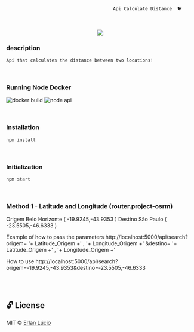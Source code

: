                                             Api Calculate Distance  🐦       
<br>
<p align="center">
<img src="https://user-images.githubusercontent.com/47280551/75129017-cb61d380-56a5-11ea-838f-a65159e72aeb.png">
<br>

### description
```sh
Api that calculates the distance between two locations!
```
<br>


### Running Node Docker
![docker build](https://user-images.githubusercontent.com/47280551/75129652-a7ec5800-56a8-11ea-80db-e0b3f12f89bb.png)
![node api](https://user-images.githubusercontent.com/47280551/75129655-aa4eb200-56a8-11ea-9e39-4a8ec6b65dd5.png)

<br>



### Installation
```bash
npm install
```
<br>



### Initialization

```bash
npm start
```
<br>


### Method 1 - Latitude and Longitude     (router.project-osrm)




Origem Belo Horizonte   ( -19.9245,-43.9353 )
Destino São Paulo       ( -23.5505,-46.6333 )

Example of how to pass the parameters
http://localhost:5000/api/search?origem= '+ Latitude_Origem +' , '+ Longitude_Origem +' &destino= '+ Latitude_Origem +' , '+ Longitude_Origem +' 


How to use
http://localhost:5000/api/search?origem=-19.9245,-43.9353&destino=-23.5505,-46.6333

<br><br>



## 🔓 License 
MIT © [Erlan Lúcio](https://br.linkedin.com/in/erlan-lucio)

